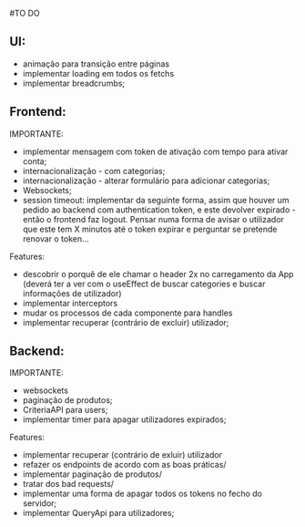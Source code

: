 #TO DO
## UI:
- animação para transição entre páginas
- implementar loading em todos os fetchs
- implementar breadcrumbs;

## Frontend:
IMPORTANTE:
- implementar mensagem com token de ativação com tempo para ativar conta;
- internacionalização - com categorias;
- internacionalização - alterar formulário para adicionar categorias;
- Websockets;
- session timeout: implementar da seguinte forma, assim que houver um pedido ao backend com authentication token, e este devolver expirado - então o frontend faz logout. Pensar numa forma de avisar o utilizador que este tem X minutos até o token expirar e perguntar se pretende renovar o token...


Features:
- descobrir o porquê de ele chamar o header 2x no carregamento da App (deverá ter a ver com o useEffect de buscar categories e buscar informações de utilizador)
- implementar interceptors
- mudar os processos de cada componente para handles
- implementar recuperar (contrário de excluir) utilizador;


## Backend:
IMPORTANTE:
- websockets
- paginação de produtos;
- CriteriaAPI para users;
- implementar timer para apagar utilizadores expirados;

Features:
- implementar recuperar (contrário de exluir) utilizador
- refazer os endpoints de acordo com as boas práticas/
- implementar paginação de produtos/
- tratar dos bad requests/
- implementar uma forma de apagar todos os tokens no fecho do servidor;
- implementar QueryApi para utilizadores;